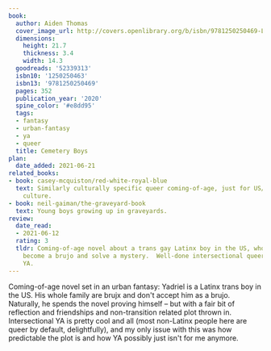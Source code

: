 ```yaml
---
book:
  author: Aiden Thomas
  cover_image_url: http://covers.openlibrary.org/b/isbn/9781250250469-L.jpg
  dimensions:
    height: 21.7
    thickness: 3.4
    width: 14.3
  goodreads: '52339313'
  isbn10: '1250250463'
  isbn13: '9781250250469'
  pages: 352
  publication_year: '2020'
  spine_color: '#e8dd95'
  tags:
  - fantasy
  - urban-fantasy
  - ya
  - queer
  title: Cemetery Boys
plan:
  date_added: 2021-06-21
related_books:
- book: casey-mcquiston/red-white-royal-blue
  text: Similarly culturally specific queer coming-of-age, just for US/UK white majority
    culture.
- book: neil-gaiman/the-graveyard-book
  text: Young boys growing up in graveyards.
review:
  date_read:
  - 2021-06-12
  rating: 3
  tldr: Coming-of-age novel about a trans gay Latinx boy in the US, who fights to
    become a brujo and solve a mystery.  Well-done intersectional queer-by-default
    YA.
---
```


Coming-of-age novel set in an urban fantasy: Yadriel is a Latinx trans boy in the US. His whole family are brujx and
don't accept him as a brujo. Naturally, he spends the novel proving himself – but with a fair bit of reflection and
friendships and non-transition related plot thrown in. Intersectional YA is pretty cool and all (most non-Latinx people
here are queer by default, delightfully), and my only issue with this was how predictable the plot is and how YA
possibly just isn't for me anymore.
